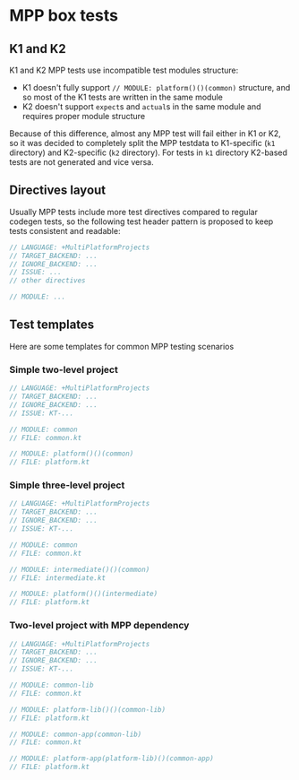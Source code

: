 # MPP box tests

## K1 and K2

K1 and K2 MPP tests use incompatible test modules structure:
- K1 doesn't fully support `// MODULE: platform()()(common)` structure, and so
  most of the K1 tests are written in the same module
- K2 doesn't support `expect`s and `actual`s in the same module and requires proper module structure

Because of this difference, almost any MPP test will fail either in K1 or K2, so it was decided to completely split the MPP testdata
  to K1-specific (`k1` directory) and K2-specific (`k2` directory). For tests in `k1` directory K2-based tests are not generated and
  vice versa.

## Directives layout

Usually MPP tests include more test directives compared to regular codegen tests, so the following test header pattern is proposed
  to keep tests consistent and readable:

```kotlin
// LANGUAGE: +MultiPlatformProjects
// TARGET_BACKEND: ...
// IGNORE_BACKEND: ...
// ISSUE: ...
// other directives

// MODULE: ...
```

## Test templates

Here are some templates for common MPP testing scenarios

### Simple two-level project

```kotlin
// LANGUAGE: +MultiPlatformProjects
// TARGET_BACKEND: ...
// IGNORE_BACKEND: ...
// ISSUE: KT-...

// MODULE: common
// FILE: common.kt

// MODULE: platform()()(common)
// FILE: platform.kt
```

### Simple three-level project

```kotlin
// LANGUAGE: +MultiPlatformProjects
// TARGET_BACKEND: ...
// IGNORE_BACKEND: ...
// ISSUE: KT-...

// MODULE: common
// FILE: common.kt

// MODULE: intermediate()()(common)
// FILE: intermediate.kt

// MODULE: platform()()(intermediate)
// FILE: platform.kt
```

### Two-level project with MPP dependency

```kotlin
// LANGUAGE: +MultiPlatformProjects
// TARGET_BACKEND: ...
// IGNORE_BACKEND: ...
// ISSUE: KT-...

// MODULE: common-lib
// FILE: common.kt

// MODULE: platform-lib()()(common-lib)
// FILE: platform.kt

// MODULE: common-app(common-lib)
// FILE: common.kt

// MODULE: platform-app(platform-lib)()(common-app)
// FILE: platform.kt
```
